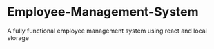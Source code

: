 # Employee-Management-System
A fully functional employee management system using react and local storage
